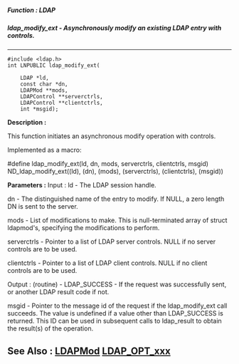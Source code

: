 ##### Function : LDAP
##### ldap_modify_ext - Asynchronously modify an existing LDAP entry with controls.
---
```
#include <ldap.h>
int LNPUBLIC ldap_modify_ext(

	LDAP *ld,
	const char *dn,
	LDAPMod **mods,
	LDAPControl **serverctrls,
	LDAPControl **clientctrls,
	int *msgid);
```
**Description :**

This function initiates an asynchronous modify operation with controls.

Implemented as a macro:

#define ldap_modify_ext(ld, dn, mods, serverctrls, clientctrls, msgid) \
	       ND_ldap_modify_ext((ld), (dn), (mods), (serverctrls), 
(clientctrls), (msgid))

**Parameters :**
Input :
ld  -  The LDAP session handle.

dn  -  The distinguished name of the entry to modify.  If NULL, a zero length DN is sent to the server.

mods  -  List of modifications to make.  This is null-terminated array of struct ldapmod's, specifying the modifications to perform.

serverctrls  -  Pointer to a list of LDAP server controls.  NULL if no server controls are to be used.

clientctrls  -  Pointer to a list of LDAP client controls.  NULL if no client controls are to be used.

Output :
(routine)  -   LDAP_SUCCESS  - If the request was successfully sent, or another LDAP result code if not.


msgid  -  Pointer to the message id of the request if the ldap_modify_ext call succeeds. The value is undefined if a value other than LDAP_SUCCESS is returned.   This ID can be used in subsequent calls to ldap_result to obtain the result(s) of the operation.


**See Also :**
[LDAPMod](/reference/Data/LDAPMod)
[LDAP_OPT_xxx](/reference/Symb/LDAP_OPT_xxx)
---
